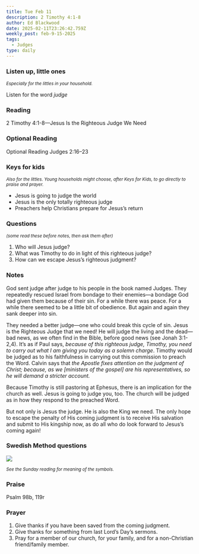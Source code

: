 ```yaml
---
title: Tue Feb 11
description: 2 Timothy 4:1-8
author: Ed Blackwood
date: 2025-02-11T23:26:42.759Z
weekly_post: feb-9-15-2025
tags:
  - Judges
type: daily
---
```

### Listen up, little ones

<div><small><i>Especially for the littles in your household.</i></small></div>

Listen for the word *judge*

### Reading

2 Timothy 4:1-8—Jesus Is the Righteous Judge We Need

### O﻿ptional Reading

Optional Reading Judges 2:16–23

### Keys for kids

<div><small><i>Also for the littles. Young households might choose, after Keys for Kids, to go directly to praise and prayer.</i></small></div>

* Jesus is going to judge the world
* Jesus is the only totally righteous judge
* Preachers help Christians prepare for Jesus’s return

### Questions

<div><small><i>(some read these before notes, then ask them after)</i></small></div>

1. Who will Jesus judge?
2. What was Timothy to do in light of this righteous judge?
3. How can we escape Jesus’s righteous judgment?

### Notes

God sent judge after judge to his people in the book named Judges. They repeatedly rescued Israel from bondage to their enemies—a bondage God had given them because of their sin. For a while there was peace. For a while there seemed to be a little bit of obedience. But again and again they sank deeper into sin.

They needed a better judge—one who could break this cycle of sin. Jesus is the Righteous Judge that we need! He will judge the living and the dead—bad news, as we often find in the Bible, before good news (see Jonah 3:1-2,4). It’s as if Paul says, *because of this righteous judge, Timothy, you need to carry out what I am giving you today as a solemn charge*. Timothy would be judged as to his faithfulness in carrying out this commission to preach the Word. Calvin says that *the Apostle fixes attention on the judgment of Christ; because, as we \[ministers of the gospel]  are his representatives, so he will demand a stricter account.* 

Because Timothy is still pastoring at Ephesus, there is an implication for the church as well. Jesus is going to judge you, too. The church will be judged as in how they respond to the preached Word.

But not only is Jesus the judge. He is also the King we need. 	The only hope to escape the penalty of His coming judgment is to receive His salvation and submit to His kingship now, as do all who do look forward to Jesus’s coming again! 

### Swedish Method questions

![](/static/img/family_worship_study_ed-swedish_questions.png)

<div><small><i>See the Sunday reading for meaning of the symbols.</i></small></div>

### Praise

P﻿salm 98b, 119r

### Prayer

1. Give thanks if you have been saved from the coming judgment.
2. Give thanks for something from last Lord’s Day’s sermons.
3. Pray for a member of our church, for your family, and for a non-Christian friend/family member.